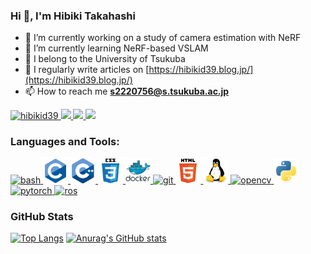 ### Hi 👋, I'm Hibiki Takahashi

- 🔭 I’m currently working on a study of camera estimation with NeRF
- 🌱 I’m currently learning NeRF-based VSLAM
- 🏫 I belong to the University of Tsukuba
- 📝 I regularly write articles on [https://hibikid39.blog.jp/](https://hibikid39.blog.jp/)
- 📫 How to reach me **s2220756@s.tsukuba.ac.jp**

<p align="left">
  <a href="https://github.com/hibikid39/hibikid39/">
    <img src="https://komarev.com/ghpvc/?username=hibikid39" alt="hibikid39" />
  </a>
  <a href="https://github.com/hibikid39">
    <img height="20" src="https://img.shields.io/github/stars/hibikid39?label=star&logo=github&style=flat" />
  </a>  
  <a href="https://github.com/hibikid39">
    <img height="20" src="https://img.shields.io/github/followers/hibikid39?label=follow&logo=github&style=flat" />
  </a>
    <a href="http://twitter.com/candy_sherl">
    <img height="20" src="https://img.shields.io/twitter/follow/candy_sherl?label=Twitter&logo=twitter&style=flat" />
  </a>
</p>

<h3 align="left">Languages and Tools:</h3>
<p align="left">
  <a href="https://www.gnu.org/software/bash/" target="_blank" rel="noreferrer">
    <img src="https://www.vectorlogo.zone/logos/gnu_bash/gnu_bash-icon.svg" alt="bash" width="40" height="40"/>
  </a>
  <a href="https://www.cprogramming.com/" target="_blank" rel="noreferrer">
    <img src="https://raw.githubusercontent.com/devicons/devicon/master/icons/c/c-original.svg" alt="c" width="40" height="40"/> 
  </a> 
  <a href="https://www.w3schools.com/cpp/" target="_blank" rel="noreferrer"> 
    <img src="https://raw.githubusercontent.com/devicons/devicon/master/icons/cplusplus/cplusplus-original.svg" alt="cplusplus" width="40" height="40"/>
  </a> 
  <a href="https://www.w3schools.com/css/" target="_blank" rel="noreferrer"> 
    <img src="https://raw.githubusercontent.com/devicons/devicon/master/icons/css3/css3-original-wordmark.svg" alt="css3" width="40" height="40"/> 
  </a> 
  <a href="https://www.docker.com/" target="_blank" rel="noreferrer"> 
    <img src="https://raw.githubusercontent.com/devicons/devicon/master/icons/docker/docker-original-wordmark.svg" alt="docker" width="40" height="40"/> 
  </a> 
  <a href="https://git-scm.com/" target="_blank" rel="noreferrer">
    <img src="https://www.vectorlogo.zone/logos/git-scm/git-scm-icon.svg" alt="git" width="40" height="40"/> 
  </a> 
  <a href="https://www.w3.org/html/" target="_blank" rel="noreferrer">
    <img src="https://raw.githubusercontent.com/devicons/devicon/master/icons/html5/html5-original-wordmark.svg" alt="html5" width="40" height="40"/> 
  </a> 
  <a href="https://www.linux.org/" target="_blank" rel="noreferrer"> 
    <img src="https://raw.githubusercontent.com/devicons/devicon/master/icons/linux/linux-original.svg" alt="linux" width="40" height="40"/>
  </a>
  <a href="https://opencv.org/" target="_blank" rel="noreferrer"> 
    <img src="https://www.vectorlogo.zone/logos/opencv/opencv-icon.svg" alt="opencv" width="40" height="40"/> 
  </a> 
  <a href="https://www.python.org" target="_blank" rel="noreferrer"> 
    <img src="https://raw.githubusercontent.com/devicons/devicon/master/icons/python/python-original.svg" alt="python" width="40" height="40"/> 
  </a> 
  <a href="https://pytorch.org/" target="_blank" rel="noreferrer"> 
    <img src="https://www.vectorlogo.zone/logos/pytorch/pytorch-icon.svg" alt="pytorch" width="40" height="40"/> 
  </a>
  <a href="https://wiki.ros.org/" target="_blank" rel="noreferrer"> 
    <img src="https://www.vectorlogo.zone/logos/pytorch/pytorch-icon.svg" alt="ros" width="40" height="40"/> 
  </a> 
</p>

### GitHub Stats
[![Top Langs](https://github-readme-stats.vercel.app/api/top-langs/?username=hibikid39&theme=merko)](https://github.com/hibikid39/github-readme-stats)
[![Anurag's GitHub stats](https://github-readme-stats.vercel.app/api?username=hibikid39&theme=merko)](https://github.com/hibikid39/github-readme-stats)
